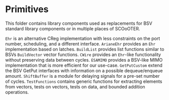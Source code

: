 # Primitives

This folder contains library components used as replacements for BSV standard library components or in multiple places of SCOoOTER.

`Ehr` is an alternative CReg implementation with less constraints on the port number, scheduling, and a different interface.
`ArianeEhr` provides an `Ehr` implementation based on latches.
`BuildList` provides list functions similar to BSVs `BuildVector` vector functions.
`CWire` provides an `Ehr`-like functionality without preserving data between cycles.
`ESAMIMO` provides a BSV-like MIMO implementation that is more efficient for our use-case.
`GetPutCustom` extend the BSV GetPut interfaces with information on a possible dequeue/enqueue amount.
`ShiftBuffer` is a module for delaying signals for a pre-set number of cycles.
`TestFunctions` contains generic functions for extracting elements from vectors, tests on vectors, tests on data, and bounded addition operations.